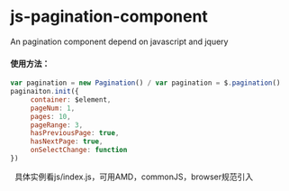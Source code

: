 # js-pagination-component
An pagination component depend on javascript and jquery


#### 使用方法：
```javascript
var pagination = new Pagination() / var pagination = $.pagination()
paginaiton.init({
     container: $element,
     pageNum: 1,
     pages: 10,
     pageRange: 3,
     hasPreviousPage: true,
     hasNextPage: true,
     onSelectChange: function
})
```
 
具体实例看js/index.js，可用AMD，commonJS，browser规范引入
